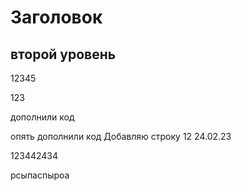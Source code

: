 # Заголовок

## второй уровень

12345

123

дополнили код

опять дополнили код
Добавляю строку 12 24.02.23

123442434

рсыпаспыроа
